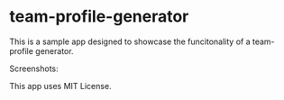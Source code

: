 # team-profile-generator

This is a sample app designed to showcase the funcitonality of a team-profile generator. 


Screenshots:

This app uses MIT License. 
